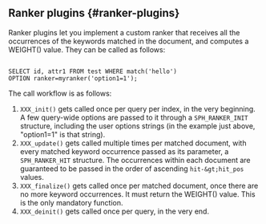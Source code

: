 ## Ranker plugins {#ranker-plugins}

Ranker plugins let you implement a custom ranker that receives all the occurrences of the keywords matched in the document, and computes a WEIGHT() value. They can be called as follows:

```

SELECT id, attr1 FROM test WHERE match('hello')
OPTION ranker=myranker('option1=1');

```

The call workflow is as follows:

1.  `XXX_init()` gets called once per query per index, in the very beginning. A few query-wide options are passed to it through a `SPH_RANKER_INIT` structure, including the user options strings (in the example just above, &quot;option1=1&quot; is that string).
2.  `XXX_update()` gets called multiple times per matched document, with every matched keyword occurrence passed as its parameter, a `SPH_RANKER_HIT` structure. The occurrences within each document are guaranteed to be passed in the order of ascending `hit-&gt;hit_pos` values.
3.  `XXX_finalize()` gets called once per matched document, once there are no more keyword occurrences. It must return the WEIGHT() value. This is the only mandatory function.
4.  `XXX_deinit()` gets called once per query, in the very end.